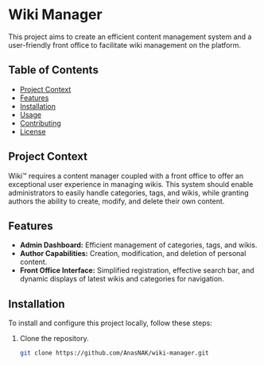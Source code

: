# Wiki Manager

This project aims to create an efficient content management system and a user-friendly front office to facilitate wiki management on the platform.

## Table of Contents

- [Project Context](#project-context)
- [Features](#features)
- [Installation](#installation)
- [Usage](#usage)
- [Contributing](#contributing)
- [License](#license)

## Project Context

Wiki™ requires a content manager coupled with a front office to offer an exceptional user experience in managing wikis. This system should enable administrators to easily handle categories, tags, and wikis, while granting authors the ability to create, modify, and delete their own content.

## Features

- **Admin Dashboard:** Efficient management of categories, tags, and wikis.
- **Author Capabilities:** Creation, modification, and deletion of personal content.
- **Front Office Interface:** Simplified registration, effective search bar, and dynamic displays of latest wikis and categories for navigation.

## Installation

To install and configure this project locally, follow these steps:

1. Clone the repository.
   ```bash
   git clone https://github.com/AnasNAK/wiki-manager.git
